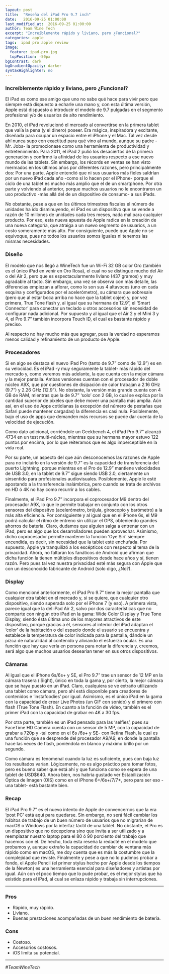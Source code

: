 ```yaml
---
layout: post
title:  "Reseña del iPad Pro 9.7 inch"
date:   2016-09-25 01:00:00
last_modified_at:  2016-09-25 01:00:00
author: Team Wine Tech
excerpt: "Increíblemente rápido y liviano, pero ¿Funcional?"
categories: apple
tags:  ipad pro apple review
image:
  feature: ipad-pro.jpg
  topPosition: -50px
bgContrast: dark
bgGradientOpacity: darker
syntaxHighlighter: no
---
```

### Increíblemente rápido y liviano, pero ¿Funcional?

<div class="img img--fullContainer img--14xLeading" style="background-image: url({{ site.baseurl_posts_img }}ipad-pro-table.jpg);"></div>

El iPad es como ese amigo que uno no sabe qué hace para vivir pero que siempre está dispuesto a echarle una mano y, con esta última versión, Apple está dispuesto a introducir el modelo de 9.7 pulgadas en el segmento profesional y/o de usuarios de alto rendimiento.

En 2010, el iPad revolucionó el mercado al convertirse en la primera tablet que valía la pena (y el dinero) poseer. Era mágica, inspiradora y excitante, diseñada para ocupar un espacio entre el iPhone y el Mac. Tal vez desde ahí nunca supo con exactitud para qué vino al mundo, aunque su padre -Mr. Jobs- la promocionase como una herramienta de productividad y entretenimiento. Para 2011, el iPad 2 pulió los desaciertos de la primera generación y confirmó la afinidad de los usuarios respecto a ese nuevo mundo de las tablets. Sin embargo, los récords en ventas se han visto mermados en los últimos años por diferentes razones, pero principalmente dos: Por una parte, Apple entendió que ni sus usuarios más fieles saldrían  por  un nuevo iPad cada año -como sí lo hacen por el iPhone- porque el ciclo de una tablet  es mucho  más amplio  que  el  de  un smartphone. Por otra parte y volviendo al anterior, porque muchos usuarios no le encontraron un uso productivo -más allá del de un dispositivo de consumo- a sus iPads.

No obstante, pese a que en los últimos trimestres fiscales el número de unidades ha ido disminuyendo, el iPad es un dispositivo que se vende a razón de 10 millones de unidades cada tres meses, nada mal para cualquier producto. Por eso, esta nueva apuesta de Apple radica en la creación de una nueva categoría, que atraiga a un nuevo segmento de usuarios, a un costo someramente más alto. Por consiguiente, puede que Apple no se equivoque, pues no todos los usuarios somos iguales ni tenemos las mismas necesidades.

<div class="img img--fullContainer img--14xLeading" style="background-image: url({{ site.baseurl_posts_img }}ipad-pro-flag.jpg);"></div>

### Diseño

El modelo que nos llegó a WineTech fue un Wi-Fi 32 GB color Oro (también es el único iPad en venir en Oro Rosa), el cual no se distingue mucho del Air o del Air 2, pero que es espectacularmente liviano (437 gramos) y muy agradable al tacto. Sin embargo, una vez se observa con más detalle, las diferencias empiezan a aflorar, como lo son sus 4 altavoces (uno en cada esquina y configurados por el acelerómetro), su cámara que sobresale (pero que al estar boca arriba no hace que la tablet cojee) y, por vez primera, True Tone flash y, al igual que su hermana de 12.9”, el ‘Smart Connector’ para conectar un teclado u otros accesorios sin necesidad de configurar nada adicional. Por supuesto y al igual que el Air 2 y el Mini 3 y 4, el Pro 9.7” también incorpora Touch ID, el cual es bastante rápido y preciso.

Al respecto no hay mucho más que agregar, pues la verdad no esperamos menos calidad y refinamiento de un producto de Apple.

### Procesadores

Si en algo se destaca el nuevo iPad Pro (tanto de 9.7” como de 12.9”) es en su velocidad. Es el iPad -y muy seguramente la tablet- más rápido del mercado y, como veremos más adelante, la que cuenta con la mejor cámara y la mejor pantalla. Ambas versiones cuentan con el procesador de doble núcleo A9X, que por cuestiones de disipación de calor trabajan a 2.16 GHz (9.7”) y 2.26 GHz (12.9”). No obstante, la versión más grande cuenta con 4 GB de RAM, mientras que la de 9.7” ‘solo’ con 2 GB, lo cual se explica por la cantidad superior de pixeles que debe mover una pantalla más amplia. Aún así, en el uso de Apps cotidianas (a excepción del número de pestañas que Safari puede mantener cargadas) la diferencia es casi nula. Posiblemente, bajo el uso de apps que demanden más recursos se puede dar cuenta de la velocidad de ejecución.

Como dato adicional, corriéndole un Geekbench 4, el iPad Pro 9.7” alcanzó 4734 en un test multi-núcleo, mientras que su hermana mayor estuvo 122 puntos por encima, por lo que reiteramos que es algo imperceptible en la vida real.

Por su parte, un aspecto del que aún desconocemos las razones de Apple para no incluirlo en la versión de 9.7” es la capacidad de transferencia del puerto Lightning, porque mientras en el Pro de 12.9” mantiene velocidades de USB 3.0, en la tablet de 9.7” sigue siendo USB 2.0, ciertamente un sinsentido para profesionales audiovisuales. Posiblemente, Apple le esté apostando a la transferencia inalámbrica, pero cuando se trata de archivos en HD ó 4K no hay como recurrir a los cables.

Finalmente, el iPad Pro 9.7” incorpora el coprocesador M9 dentro del procesador A9X, lo que le permite trabajar en conjunto con los otros sensores del dispositvo (acelerómetro, brújula, giroscopio y barómetro) a la más alta eficiencia. Por consiguiente y al igual que en el iPhone 6s, el M9 podrá calcular el ritmo de entreno sin utilizar el GPS, obteniendo grandes ahorros de batería. Claro, dudamos que alguien salga a entrenar con un iPad, pero es algo que los desarrolladores pueden aprovechar. Asimismo, dicho coprocesador permite mantener la función ‘Oye Siri’ siempre encendida, es decir, sin necesidad que la tablet esté enchufada. Por supuesto, Apple ya tranquilizó a los escépticos con respecto al tema de la privacidad. Ahora, no faltarán los fanáticos de Android que afirman que dicha función la tienen múltiples dispositivos desde hace años y sí, tienen razón. Pero pues tal vez nuestra privacidad esté más segura con Apple que con un desconocido fabricante de Android (solo digo, ¿No?).

### Display

Como mencioné anteriormente, el iPad Pro 9.7” tiene la mejor pantalla que cualquier otra tablet en el mercado y, si se quiere, que cualquier otro dispositivo, siendo superada solo por el iPhone 7 (y eso). A primera vista, parece igual que la del iPad Air 2, salvo por dos características que no comparte con ningún otro iPad en la gama: Wide Color Display y True Tone Display, siendo ésta última uno de los mayores atractivos de este dispositivo, porque gracias a él, sensores al interior del iPad adaptan el ‘color’ de la habitación o del espacio donde el usuario se encuentra y establece la temperatura de color indicada para la pantalla, dándole un pizca de naturalidad al contenido y aliviando el esfuerzo ocular. Es una función que hay que verla en persona para notar la diferencia y, creemos, será algo que muchos usuarios desearían tener en sus otros dispositivos.

### Cámaras

Al igual que el iPhone 6s/6s+ y SE, el Pro 9.7” trae un sensor de 12 MP en la cámara trasera (iSight), único en toda la gama y, por cierto, la mejor cámara que se haya puesto en un iPad. Claro, cualquiera se ve extraño utilizando una tablet como cámara, pero ahí está disponible para creadores de contenidos e ‘instafoodies’ por igual. Asimismo, es el único iPad en la gama con la capacidad de crear Live Photos (un GIF con sonido) y el primero con flash (True Tone Flash). En cuanto a la función de video, también es el primer iPad con la capacidad de grabar en 4K a 30 fps.

Por otra parte, también es un iPad pensado para las ‘selfies’, pues su FaceTime HD Camera cuenta con un sensor de 5 MP, con la capacidad de grabar a 720p y -tal como en el 6s /6s+ y SE- con Retina Flash, la cual es una función que se desprende del procesador A9/A9, en donde la pantalla hace las veces de flash, poniéndola en blanco y máximo brillo por un segundo.

Como cámara es fenomenal cuando la luz es suficiente, pues con baja luz los resultados varían. Lógicamente, no es algo práctico para tomar fotos, pero es bueno saber que está ahí y que funciona como se espera de una tablet de USD$640. Ahora bien, nos habría gustado ver Estabilización Óptica de Imagen (OIS) como en el iPhone 6+/6s+/7/7+, pero para ser eso -una tablet- está bastante bien.

### Recap

El iPad Pro 9.7” es el nuevo intento de Apple de convencernos que la era ‘post PC’ está aquí para quedarse. Sin embargo, no será fácil cambiar los hábitos de trabajo de un buen número de usuarios que no migrarían de macOS o Windows por la interfaz táctil de una tablet. No obstante, el Pro es un dispositivo que no decepciona sino que invita a ser utilizado y a reemplazar nuestro laptop para el 80 ó 90 porciento del trabajo que hacemos con él. De hecho, toda esta reseña la redacté en el modelo que probamos y, aunque extraño la capacidad de cambiar de ventana más rápido como en macOS, me doy cuenta que es más la costumbre que la complejidad que reviste. Finalmente y pese a que no lo pudimos probar a fondo, el Apple Pencil (el primer stylus hecho por Apple desde los tiempos de la Newton) es una herramienta esencial para diseñadores y artistas por igual. Aún con el poco tiempo que lo pude probar, es el mejor stylus que ha existido para el iPad, al cual se enlaza rápido y trabaja sin interrupciones.

___

### Pros

* Rápido, muy rápido.
* Liviano.
* Buenas prestaciones acompañadas de un buen rendimiento de batería.

### Cons

* Costoso.
* Accesorios costosos.
* iOS limita su potencial.

___

*#TeamWineTech*
